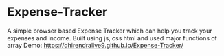 # Expense-Tracker


A simple browser based Expense Tracker which can help you track your expenses and income. Built using js, css html and used major functions of array 
Demo: https://dhirendralive9.github.io/Expense-Tracker/
